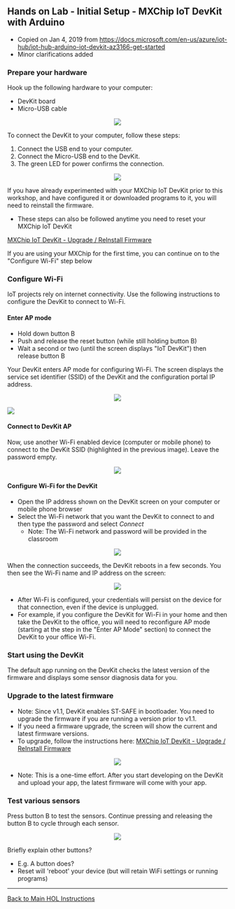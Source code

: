 ## Hands on Lab - Initial Setup - MXChip IoT DevKit with Arduino

* Copied on Jan 4, 2019 from https://docs.microsoft.com/en-us/azure/iot-hub/iot-hub-arduino-iot-devkit-az3166-get-started
* Minor clarifications added

### Prepare your hardware

Hook up the following hardware to your computer:
- DevKit board
- Micro-USB cable

<p align="center">
  <img src="/HOL/IOTHubPiHackathon/images/MXChipIotDevKit_hardware.jpg" />
</p>

To connect the DevKit to your computer, follow these steps:
1. Connect the USB end to your computer.
2. Connect the Micro-USB end to the DevKit.
3. The green LED for power confirms the connection.

<p align="center">
  <img src="/HOL/IOTHubPiHackathon/images/MXChipIotDevKit_connect.jpg" />
</p>

If you have already experimented with your MXChip IoT DevKit prior to this workshop, and have configured it or downloaded programs to it, you will need to reinstall the firmware.
* These steps can also be followed anytime you need to reset your MXChip IoT DevKit

[MXChip IoT DevKit - Upgrade / ReInstall Firmware](/HOL/IOTHubPiHackathon/1B/firmware)

If you are using your MXChip for the first time, you can continue on to the "Configure Wi-Fi" step below

### Configure Wi-Fi

IoT projects rely on internet connectivity. Use the following instructions to configure the DevKit to connect to Wi-Fi.

#### Enter AP mode

* Hold down button B
* Push and release the reset button (while still holding button B)
* Wait a second or two (until the screen displays "IoT DevKit") then release button B

Your DevKit enters AP mode for configuring Wi-Fi. The screen displays the service set identifier (SSID) of the DevKit and the configuration portal IP address.

<p align="center">
  <img src="/HOL/IOTHubPiHackathon/images/MXChipIotDevKit_wifi-ap.jpg" />
</p>
<p align="left">
  <img src="/HOL/IOTHubPiHackathon/images/MXChipIotDevKit_set-ap-mode.gif" />
</p>

#### Connect to DevKit AP
Now, use another Wi-Fi enabled device (computer or mobile phone) to connect to the DevKit SSID (highlighted in the previous image). Leave the password empty.

<p align="center">
  <img src="/HOL/IOTHubPiHackathon/images/MXChipIotDevKit_connect-ssid.png" />
</p>

#### Configure Wi-Fi for the DevKit
* Open the IP address shown on the DevKit screen on your computer or mobile phone browser
* Select the Wi-Fi network that you want the DevKit to connect to and then type the password and select *Connect*
  * Note: The Wi-Fi network and password will be provided in the classroom

<p align="center">
  <img src="/HOL/IOTHubPiHackathon/images/MXChipIotDevKit_wifi-portal.png" />
</p>
When the connection succeeds, the DevKit reboots in a few seconds. You then see the Wi-Fi name and IP address on the screen:

<!---
Changed picture to point to MXChipIotDevKit_firmware instead of MXChipIotDevKit_wifi-ip since it was closer to what I was seeing on my MXChip
-->

<p align="center">
  <img src="/HOL/IOTHubPiHackathon/images/MXChipIotDevKit_firmware.jpg" /> 
</p>

* After Wi-Fi is configured, your credentials will persist on the device for that connection, even if the device is unplugged. 
* For example, if you configure the DevKit for Wi-Fi in your home and then take the DevKit to the office, you will need to reconfigure AP mode (starting at the step in the "Enter AP Mode" section) to connect the DevKit to your office Wi-Fi. 

### Start using the DevKit

The default app running on the DevKit checks the latest version of the firmware and displays some sensor diagnosis data for you.

### Upgrade to the latest firmware

* Note: Since v1.1, DevKit enables ST-SAFE in bootloader. You need to upgrade the firmware if you are running a version prior to v1.1.
* If you need a firmware upgrade, the screen will show the current and latest firmware versions.
* To upgrade, follow the instructions here: [MXChip IoT DevKit - Upgrade / ReInstall Firmware](/HOL/IOTHubPiHackathon/1B/firmware)

<p align="center">
  <img src="/HOL/IOTHubPiHackathon/images/MXChipIotDevKit_firmware.jpg" />
</p>

* Note: This is a one-time effort. After you start developing on the DevKit and upload your app, the latest firmware will come with your app.

### Test various sensors

Press button B to test the sensors. Continue pressing and releasing the button B to cycle through each sensor.

<p align="center">
  <img src="/HOL/IOTHubPiHackathon/images/MXChipIotDevKit_sensors.jpg" />
</p>

Briefly explain other buttons?

* E.g. A button does?
* Reset will 'reboot' your device (but will retain WiFi settings or running programs)

------------------------------

[Back to Main HOL Instructions](/HOL/IOTHubPiHackathon/README.md)
